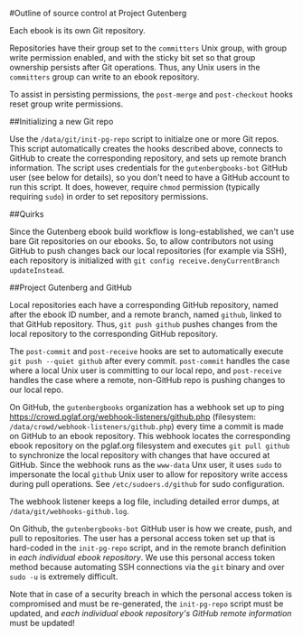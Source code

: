 #Outline of source control at Project Gutenberg

Each ebook is its own Git repository.

Repositories have their group set to the `committers` Unix group, with group write permission enabled, and with the sticky bit set so that group ownership persists after Git operations.  Thus, any Unix users in the `committers` group can write to an ebook repository.

To assist in persisting permissions, the `post-merge` and `post-checkout` hooks reset group write permissions.

##Initializing a new Git repo

Use the `/data/git/init-pg-repo` script to initialze one or more Git repos.  This script automatically creates the hooks described above, connects to GitHub to create the corresponding repository, and sets up remote branch information.  The script uses credentials for the `gutenbergbooks-bot` GitHub user (see below for details), so you don't need to have a GitHub account to run this script.  It does, however, require `chmod` permission (typically requiring `sudo`) in order to set repository permissions.

##Quirks

Since the Gutenberg ebook build workflow is long-established, we can't use bare Git repositories on our ebooks.  So, to allow contributors not using GitHub to push changes back our local repositories (for example via SSH), each repository is initialized with `git config receive.denyCurrentBranch updateInstead`.

##Project Gutenberg and GitHub

Local repositories each have a corresponding GitHub repository, named after the ebook ID number, and a remote branch, named `github`, linked to that GitHub repository.  Thus, `git push github` pushes changes from the local repository to the corresponding GitHub repository.

The `post-commit` and `post-receive` hooks are set to automatically execute `git push --quiet github` after every commit.  `post-commit` handles the case where a local Unix user is committing to our local repo, and `post-receive` handles the case where a remote, non-GitHub repo is pushing changes to our local repo.

On GitHub, the `gutenbergbooks` organization has a webhook set up to ping https://crowd.pglaf.org/webhook-listeners/github.php (filesystem: `/data/crowd/webhook-listeners/github.php`) every time a commit is made on GitHub to an ebook repository.  This webhook locates the corresponding ebook repository on the pglaf.org filesystem and executes `git pull github` to synchronize the local repository with changes that have occured at GitHub.  Since the webhook runs as the `www-data` Unx user, it uses `sudo` to impersonate the local `github` Unix user to allow for repository write access during pull operations.  See `/etc/sudoers.d/github` for sudo configuration.

The webhook listener keeps a log file, including detailed error dumps, at `/data/git/webhooks-github.log`.

On Github, the `gutenbergbooks-bot` GitHub user is how we create, push, and pull to repositories.  The user has a personal access token set up that is hard-coded in the `init-pg-repo` script, and in the remote branch definition in *each individual ebook repository*.  We use this personal access token method because automating SSH connections via the `git` binary and over `sudo -u` is extremely difficult.

Note that in case of a security breach in which the personal access token is compromised and must be re-generated, the `init-pg-repo` script must be updated, and *each individual ebook repository's GitHub remote information* must be updated!
